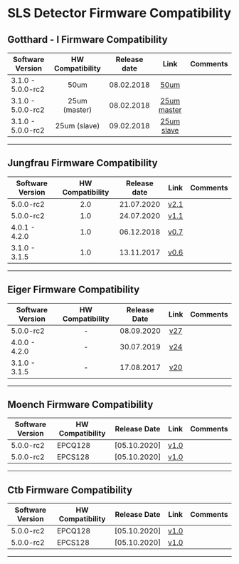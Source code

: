 # SLS Detector Firmware Compatibility

## Gotthard - I Firmware Compatibility

|Software Version|HW Compatibility|Release date|Link|Comments|
|---|:---:|:---:|:---:|---|
|3.1.0 - 5.0.0-rc2|50um|08.02.2018|[50um](https://github.com/slsdetectorgroup/slsDetectorFirmware/blob/master/binaries/gotthard_I/50um/gotthard_I_50um.pof)||
|3.1.0 - 5.0.0-rc2|25um (master)|08.02.2018|[25um master](https://github.com/slsdetectorgroup/slsDetectorFirmware/blob/master/binaries/gotthard_I/25um/master/gotthard_I_25um_master.pof)||
|3.1.0 - 5.0.0-rc2|25um (slave)|09.02.2018|[25um slave](https://github.com/slsdetectorgroup/slsDetectorFirmware/blob/master/binaries/gotthard_I/25um/slave/gotthard_I_25um_slave.pof)||

* * * 

## Jungfrau Firmware Compatibility

|Software Version|HW Compatibility|Release date|Link|Comments|
|---|:---:|:---:|:---:|---|
|5.0.0-rc2    |2.0|21.07.2020|[v2.1](https://github.com/slsdetectorgroup/slsDetectorFirmware/blob/master/binaries/jungfrau/v2_1/jungfrau_v2_1.pof)||
|5.0.0-rc2    |1.0|24.07.2020|[v1.1](https://github.com/slsdetectorgroup/slsDetectorFirmware/blob/master/binaries/jungfrau/v1_1/jungfrau_v1_1.pof)||
|4.0.1 - 4.2.0|1.0|06.12.2018|[v0.7](https://github.com/slsdetectorgroup/slsDetectorFirmware/blob/master/binaries/jungfrau/v0_7/jungfrau_v0_7.pof)||
|3.1.0 - 3.1.5|1.0|13.11.2017|[v0.6](https://github.com/slsdetectorgroup/slsDetectorFirmware/blob/master/binaries/jungfrau/v0_6/jungfrau_v0_6.pof)||

* * *


## Eiger Firmware Compatibility

|Software Version|HW Compatibility|Release Date|Link|Comments|
|---|:---:|:---:|:---:|---|
|5.0.0-rc2    |-|08.09.2020|[v27](https://github.com/slsdetectorgroup/slsDetectorFirmware/blob/master/binaries/eiger/v27/)||
|4.0.0 - 4.2.0|-|30.07.2019|[v24](https://github.com/slsdetectorgroup/slsDetectorFirmware/blob/master/binaries/eiger/v24/)||
|3.1.0 - 3.1.5|-|17.08.2017|[v20](https://github.com/slsdetectorgroup/slsDetectorFirmware/blob/master/binaries/eiger/v20/)||

* * *

## Moench Firmware Compatibility

|Software Version|HW Compatibility|Release Date|Link|Comments|
|---|---|:---:|:---:|---|
|5.0.0-rc2    |EPCQ128|[05.10.2020]|[v1.0](https://github.com/slsdetectorgroup/slsDetectorFirmware/blob/master/binaries/moench/EPCQ128/v1_0/moench_v1_0_201005.pof)||
|5.0.0-rc2    |EPCS128|[05.10.2020]|[v1.0](https://github.com/slsdetectorgroup/slsDetectorFirmware/blob/master/binaries/moench/EPCS128/v1_0/moench_v1_0_201005.pof)||

* * *

## Ctb Firmware Compatibility

|Software Version|HW Compatibility|Release Date|Link|Comments|
|---|---|:---:|:---:|---|
|5.0.0-rc2    |EPCQ128|[05.10.2020]|[v1.0](https://github.com/slsdetectorgroup/slsDetectorFirmware/blob/master/binaries/ctb/EPCQ128/v1_0/ctb_v1_0_201005.pof)||
|5.0.0-rc2    |EPCS128|[05.10.2020]|[v1.0](https://github.com/slsdetectorgroup/slsDetectorFirmware/blob/master/binaries/ctb/EPCS128/v1_0/ctb_v1_0_201005.pof)||

* * *
